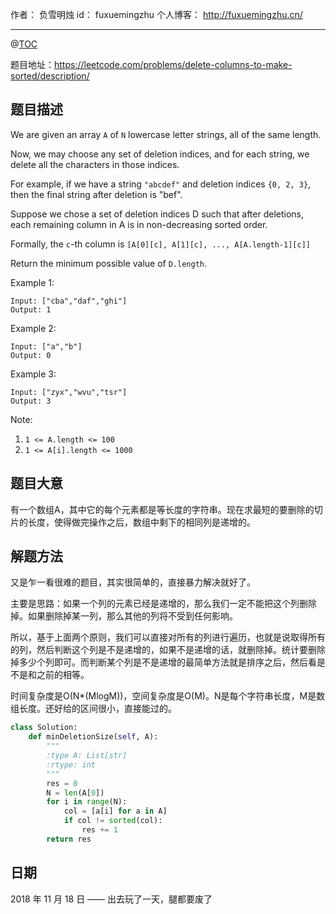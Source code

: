 
作者： 负雪明烛
id：	fuxuemingzhu
个人博客：	http://fuxuemingzhu.cn/

---
@[TOC](目录)


题目地址：https://leetcode.com/problems/delete-columns-to-make-sorted/description/


## 题目描述

We are given an array ``A`` of ``N`` lowercase letter strings, all of the same length.

Now, we may choose any set of deletion indices, and for each string, we delete all the characters in those indices.

For example, if we have a string ``"abcdef"`` and deletion indices ``{0, 2, 3}``, then the final string after deletion is "bef".

Suppose we chose a set of deletion indices D such that after deletions, each remaining column in A is in non-decreasing sorted order.

Formally, the ``c``-th column is ``[A[0][c], A[1][c], ..., A[A.length-1][c]]``

Return the minimum possible value of ``D.length``.

 

Example 1:

    Input: ["cba","daf","ghi"]
    Output: 1

Example 2:

    Input: ["a","b"]
    Output: 0

Example 3:

    Input: ["zyx","wvu","tsr"]
    Output: 3
 

Note:

1. ``1 <= A.length <= 100``
1. ``1 <= A[i].length <= 1000``

## 题目大意

有一个数组A，其中它的每个元素都是等长度的字符串。现在求最短的要删除的切片的长度，使得做完操作之后，数组中剩下的相同列是递增的。

## 解题方法

又是乍一看很难的题目，其实很简单的，直接暴力解决就好了。

主要是思路：如果一个列的元素已经是递增的，那么我们一定不能把这个列删除掉。如果删除掉某一列，那么其他的列将不受到任何影响。

所以，基于上面两个原则，我们可以直接对所有的列进行遍历，也就是说取得所有的列，然后判断这个列是不是递增的，如果不是递增的话，就删除掉。统计要删除掉多少个列即可。而判断某个列是不是递增的最简单方法就是排序之后，然后看是不是和之前的相等。

时间复杂度是O(N*(MlogM))，空间复杂度是O(M)。N是每个字符串长度，M是数组长度。还好给的区间很小，直接能过的。


```python
class Solution:
    def minDeletionSize(self, A):
        """
        :type A: List[str]
        :rtype: int
        """
        res = 0
        N = len(A[0])
        for i in range(N):
            col = [a[i] for a in A]
            if col != sorted(col):
                res += 1
        return res
```

## 日期

2018 年 11 月 18 日 —— 出去玩了一天，腿都要废了
